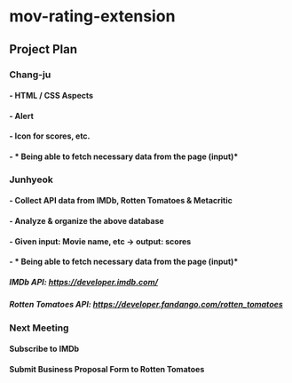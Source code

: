 # mov-rating-extension

## Project Plan
### Chang-ju
#### - HTML / CSS Aspects
#### - Alert
#### - Icon for scores, etc.
#### - * Being able to fetch necessary data from the page (input)*

### Junhyeok
#### - Collect API data from IMDb, Rotten Tomatoes & Metacritic
#### - Analyze & organize the above database
#### - Given input: Movie name, etc -> output: scores
#### - * Being able to fetch necessary data from the page (input)*

##### IMDb API: https://developer.imdb.com/
##### Rotten Tomatoes API: https://developer.fandango.com/rotten_tomatoes

### Next Meeting
#### Subscribe to IMDb
#### Submit Business Proposal Form to Rotten Tomatoes
